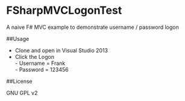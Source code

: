 FSharpMVCLogonTest
==================

A naive F# MVC example to demonstrate username / password logon

##Usage

- Clone and open in Visual Studio 2013
- Click the Logon  
		- Username = Frank  
		- Password = 123456  

##License

GNU GPL v2